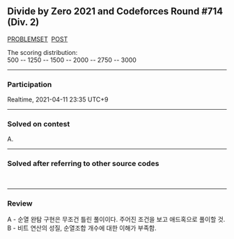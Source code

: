 ## Divide by Zero 2021 and Codeforces Round #714 (Div. 2)

[PROBLEMSET](https://codeforces.com/contest/1513)
&nbsp;[POST](https://codeforces.com/topic/90126/en19)<br>

<p>
  The scoring distribution:<br>
  500 -- 1250 -- 1500 -- 2000 -- 2750 -- 3000
</p>

---

### Participation

<p>Realtime, 2021-04-11 23:35 UTC+9</p>

---

### Solved on contest

<p>A.</p>

---

### Solved after referring to other source codes
<br>

---

### Review
A - 순열 완탐 구현은 무조건 틀린 풀이이다. 주어진 조건을 보고 애드혹으로 풀이할 것.<br>
B - 비트 연산의 성질, 순열조합 개수에 대한 이해가 부족함.